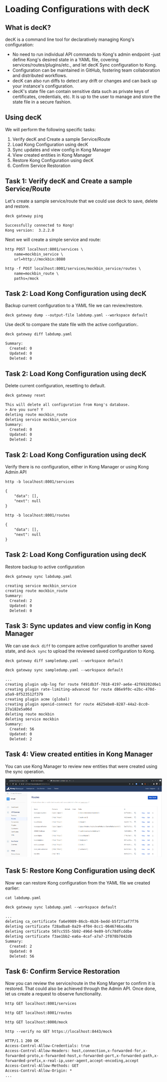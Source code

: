 # Loading Configurations with decK

<!-- .slide: class="page-title" -->



## What is decK?

decK is a command line tool for declaratively managing Kong's configuration:

* No need to run individual API commands to Kong's admin endpoint -just define Kong's desired state in a YAML file, covering services/routes/plugins/etc., and let decK Sync configuration to Kong.
* Configuration can be maintained in GitHub, fostering team collaboration and distributed workflows.
* decK can also run diffs to detect any drift or changes and can back up your instance's configuration.
* decK's state file can contain sensitive data such as private keys of certificates, credentials, etc. It is up to the user to manage and store the state file in a secure fashion.




## Using decK

We will perform the following specific tasks:
1. Verify decK and Create a sample Service/Route
2. Load Kong Configuration using decK
3. Sync updates and view config in Kong Manager
4. View created entities in Kong Manager
5. Restore Kong Configuration using decK
6. Confirm Service Restoration




## Task 1: Verify decK and Create a sample Service/Route

Let's create a sample service/route that we could use deck to save, delete and restore.

```shell
deck gateway ping
```
```
Successfully connected to Kong!
Kong version:  3.2.2.0
```

Next we will create a simple service and route:

```shell
http POST localhost:8001/services \
    name=mockbin_service \
    url=http://mockbin:8080
```

```shell
http -f POST localhost:8001/services/mockbin_service/routes \
    name=mockbin_route \
    paths=/mock
```




## Task 2: Load Kong Configuration using decK

Backup current configuration to a YAML file we can review/restore.

```shell
deck gateway dump --output-file labdump.yaml --workspace default
```

Use decK to compare the state file with the active configuration:.

```shell
deck gateway diff labdump.yaml
```
```
Summary:
  Created: 0
  Updated: 0
  Deleted: 0
```




## Task 2: Load Kong Configuration using decK

Delete current configuration, resetting to default.

```shell
deck gateway reset
```
```
This will delete all configuration from Kong's database.
> Are you sure? Y
deleting route mockbin_route
deleting service mockbin_service
Summary:
  Created: 0
  Updated: 0
  Deleted: 2
```




## Task 2: Load Kong Configuration using decK

Verify there is no configuration, either in Kong Manager or using Kong Admin API

```shell
http -b localhost:8001/services
```
```
{
    "data": [],
    "next": null
}
```
```shell
http -b localhost:8001/routes
```
```
{
    "data": [],
    "next": null
}
```




## Task 2: Load Kong Configuration using decK


Restore backup to active configuration

```shell
deck gateway sync labdump.yaml
```
```
creating service mockbin_service
creating route mockbin_route
Summary:
  Created: 2
  Updated: 0
  Deleted: 0
```





## Task 3: Sync updates and view config in Kong Manager

We can use `deck diff` to compare active configuration to another saved state, and `deck sync` to upload the reviewed saved configuration to Kong.
 
```shell
deck gateway diff sampledump.yaml --workspace default
```
```shell
deck gateway sync sampledump.yaml --workspace default
```

```
...
creating plugin udp-log for route f491db3f-7018-4197-ae6e-42f69202d6e1
creating plugin rate-limiting-advanced for route d86e9f0c-e2bc-470d-a5a9-8f523512f379
creating plugin acme (global)
creating plugin openid-connect for route 4625ebe0-8287-44a2-8cc0-27a182e5a06d 
deleting route mockbin
deleting service mockbin
Summary:
  Created: 56
  Updated: 0
  Deleted: 2
```




## Task 4: View created entities in Kong Manager

You can use Kong Manager to review new entities that were created using the sync operation. 

![](../graphics/ViewCreatedEntities.png)





## Task 5: Restore Kong Configuration using decK

Now we can restore Kong configuration from the YAML file we created earlier:

```shell
cat labdump.yaml
```

```shell
deck gateway sync labdump.yaml --workspace default
```
```
...
deleting ca_certificate fa6e9989-86cb-4b26-bedd-b5f2f1af7f76
deleting certificate f28adba8-8a29-4f04-8cc1-0646746ac48a
deleting certificate 507cc555-5b92-496d-9e89-bfc78dfcddbe
deleting certificate f3ae1bb2-ea6a-4caf-a7a7-2f078b7842db
Summary:
  Created: 2
  Updated: 0
  Deleted: 56
```





## Task 6: Confirm Service Restoration

Now you can review the service/route in the Kong Manger to confirm it is restored. That could also be achieved through the Admin API. Once done, let us create a request to observe functionality.

```shell
http GET localhost:8001/services
```
```shell
http GET localhost:8001/routes
```

```shell
http GET localhost:8000/mock
```
```shell
http --verify no GET https://localhost:8443/mock
```

```
HTTP/1.1 200 OK
Access-Control-Allow-Credentials: true
Access-Control-Allow-Headers: host,connection,x-forwarded-for,x-forwarded-proto,x-forwarded-host,x-forwarded-port,x-forwarded-path,x-forwarded-prefix,x-real-ip,user-agent,accept-encoding,accept
Access-Control-Allow-Methods: GET
Access-Control-Allow-Origin: *
...
```
